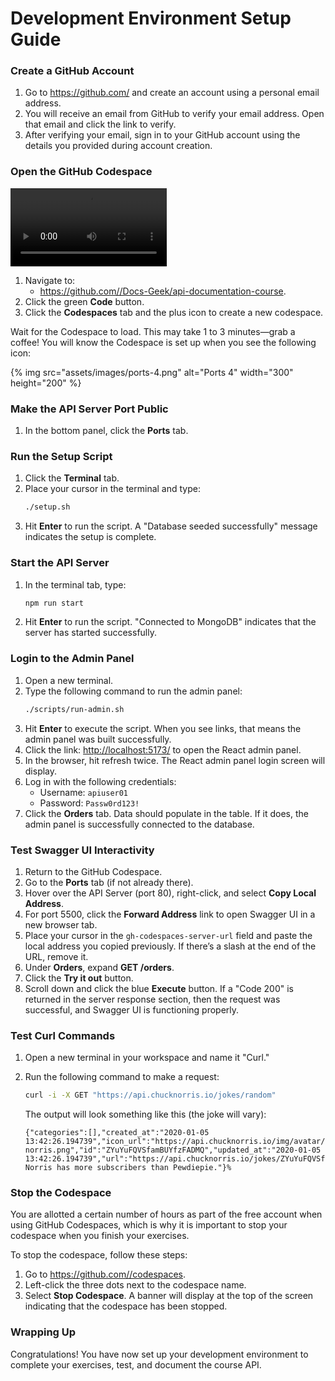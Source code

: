 # Development Environment Setup Guide

### Create a GitHub Account

1. Go to https://github.com/ and create an account using a personal email address.
2. You will receive an email from GitHub to verify your email address. Open that email and click the link to verify.
3. After verifying your email, sign in to your GitHub account using the details you provided during account creation.

### Open the GitHub Codespace

<video controls width="250">
  <source src="/assets/videos/flower.mp4" type="video/mp4" />
</video>

1. Navigate to:
	- https://github.com//Docs-Geek/api-documentation-course.
2. Click the green **Code** button.
3. Click the **Codespaces** tab and the plus icon to create a new codespace.

Wait for the Codespace to load. This may take 1 to 3 minutes—grab a coffee! You will know the Codespace is set up when you see the following icon:

{% img src="assets/images/ports-4.png" alt="Ports 4" width="300" height="200" %}

### Make the API Server Port Public

1. In the bottom panel, click the **Ports** tab.

### Run the Setup Script

1. Click the **Terminal** tab.
2. Place your cursor in the terminal and type:
   ```bash
   ./setup.sh
   ```
3. Hit **Enter** to run the script. A "Database seeded successfully" message indicates the setup is complete.

### Start the API Server

1. In the terminal tab, type:
   ```bash
   npm run start
   ```
2. Hit **Enter** to run the script. "Connected to MongoDB" indicates that the server has started successfully.

### Login to the Admin Panel

1. Open a new terminal.
2. Type the following command to run the admin panel:
   ```bash
   ./scripts/run-admin.sh
   ```
3. Hit **Enter** to execute the script. When you see links, that means the admin panel was built successfully.
4. Click the link: [http://localhost:5173/](http://localhost:5173/) to open the React admin panel.
5. In the browser, hit refresh twice. The React admin panel login screen will display.
6. Log in with the following credentials:
   - Username: `apiuser01`
   - Password: `Passw0rd123!`
7. Click the **Orders** tab. Data should populate in the table. If it does, the admin panel is successfully connected to the database.

### Test Swagger UI Interactivity

1. Return to the GitHub Codespace.
2. Go to the **Ports** tab (if not already there).
3. Hover over the API Server (port 80), right-click, and select **Copy Local Address**.
4. For port 5500, click the **Forward Address** link to open Swagger UI in a new browser tab.
5. Place your cursor in the `gh-codespaces-server-url` field and paste the local address you copied previously. If there’s a slash at the end of the URL, remove it.
6. Under **Orders**, expand **GET /orders**.
7. Click the **Try it out** button.
8. Scroll down and click the blue **Execute** button. If a "Code 200" is returned in the server response section, then the request was successful, and Swagger UI is functioning properly.

### Test Curl Commands

1. Open a new terminal in your workspace and name it "Curl."
2. Run the following command to make a request:
   ```bash
   curl -i -X GET "https://api.chucknorris.io/jokes/random"
   ```

   The output will look something like this (the joke will vary):
   ```shell
   {"categories":[],"created_at":"2020-01-05 13:42:26.194739","icon_url":"https://api.chucknorris.io/img/avatar/chuck-norris.png","id":"ZYuYuFQVSfamBUYfzFADMQ","updated_at":"2020-01-05 13:42:26.194739","url":"https://api.chucknorris.io/jokes/ZYuYuFQVSfamBUYfzFADMQ","value":"Chuck Norris has more subscribers than Pewdiepie."}%
   ```

### Stop the Codespace

You are allotted a certain number of hours as part of the free account when using GitHub Codespaces, which is why it is important to stop your codespace when you finish your exercises.

To stop the codespace, follow these steps:

1. Go to https://github.com//codespaces.
2. Left-click the three dots next to the codespace name.
3. Select **Stop Codespace**. A banner will display at the top of the screen indicating that the codespace has been stopped.

### Wrapping Up

Congratulations! You have now set up your development environment to complete your exercises, test, and document the course API.